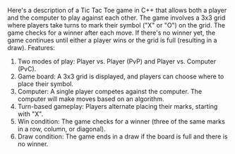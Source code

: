Here's a description of a Tic Tac Toe game in C++ that allows both a player and the computer to play against each other. The game involves a 3x3 grid where players take turns to mark their symbol ("X" or "O") on the grid. The game checks for a winner after each move. If there's no winner yet, the game continues until either a player wins or the grid is full (resulting in a draw).
Features:
1. Two modes of play: Player vs. Player (PvP) and Player vs. 
    Computer (PvC).
2. Game board: A 3x3 grid is displayed, and players can choose 
    where to place their symbol.
3. Computer: A single player competes against the computer. 
    The computer will make moves based on an algorithm.
4. Turn-based gameplay: Players alternate placing their marks, 
    starting with "X".
5. Win condition: The game checks for a winner (three of the 
    same marks in a row, column, or diagonal).
6. Draw condition: The game ends in a draw if the board is full 
    and there is no winner.
